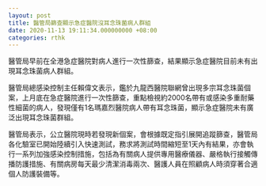```yaml
---
layout: post
title: 醫管局篩查顯示急症醫院沒耳念珠菌病人群組
date: 2020-11-13 19:11:34.000000000 +08:00
categories: rthk
---
```


醫管局早前在全港急症醫院對病人進行一次性篩查，結果顯示急症醫院目前未有出現耳念珠菌病人群組。

醫管局總感染控制主任賴偉文表示，鑑於九龍西醫院聯網曾出現多宗耳念珠菌個案，上月底在急症醫院進行一次性篩查，重點檢視約2000名帶有或感染多重耐藥性細菌的病人，發現僅有1名瑪嘉烈醫院病人帶有耳念珠菌，顯示急症醫院未有廣泛出現耳念珠菌群組。

醫管局表示，公立醫院現時若發現新個案，會根據既定指引展開追蹤篩查，醫管局各化驗室已開始陸續引入快速測試，務求將測試時間縮短至1天內有結果，亦會執行一系列加強感染控制措施，包括為有關病人提供專用醫療儀器、嚴格執行接觸傳播防護措施、有關病房每天最少清潔消毒兩次、醫護人員在照顧病人時須穿著合適個人防護裝備等。
